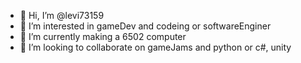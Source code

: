 - 👋 Hi, I’m @levi73159
- 👀 I’m interested in gameDev and codeing or softwareEnginer
- 🌱 I’m currently making a 6502 computer
- 💞️ I’m looking to collaborate on gameJams and python or c#, unity

<!---
levi73159/levi73159 is a ✨ special ✨ repository because its `README.md` (this file) appears on your GitHub profile.
You can click the Preview link to take a look at your changes.
--->
